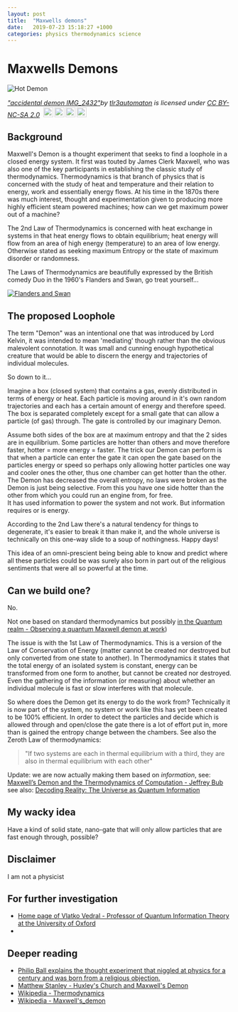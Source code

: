 ```yaml
---
layout: post
title:  "Maxwells demons"
date:   2019-07-23 15:18:27 +1000
categories: physics thermodynamics science
---
```


# Maxwells Demons

![Hot Demon](https://farm4.staticflickr.com/3474/3764567644_3be6406ace_b.jpg "Hot Demon")

<p style="font-size: 0.9rem;font-style: italic;"><a href="https://www.flickr.com/photos/8748128@N02/3764567644">"accidental demon IMG_2432"</a><span>by <a href="https://www.flickr.com/photos/8748128@N02">tlr3automaton</a></span> is licensed under <a href="https://creativecommons.org/licenses/by-nc-sa/2.0/?ref=ccsearch&atype=html" style="margin-right: 5px;">CC BY-NC-SA 2.0</a><a href="https://creativecommons.org/licenses/by-nc-sa/2.0/?ref=ccsearch&atype=html" target="_blank" rel="noopener noreferrer" style="display: inline-block;white-space: none;opacity: .7;margin-top: 2px;margin-left: 3px;height: 22px !important;"><img style="height: inherit;margin-right: 3px;display: inline-block;" src="https://search.creativecommons.org/static/img/cc_icon.svg" /><img style="height: inherit;margin-right: 3px;display: inline-block;" src="https://search.creativecommons.org/static/img/cc-by_icon.svg" /><img style="height: inherit;margin-right: 3px;display: inline-block;" src="https://search.creativecommons.org/static/img/cc-nc_icon.svg" /><img style="height: inherit;margin-right: 3px;display: inline-block;" src="https://search.creativecommons.org/static/img/cc-sa_icon.svg" /></a></p>

## Background

Maxwell's Demon is a thought experiment that seeks to find a loophole in a closed energy system.  It first was touted by James Clerk Maxwell, who was also one of the key participants in establishing the classic study of thermodynamics. Thermodynamics is that branch of physics that is concerned with the study of heat and temperature and their relation to energy, work and essentially energy flows.  At his time in the 1870s there was much interest, thought and experimentation given to producing more highly efficient steam powered machines; how can we get maximum power out of a machine?  

The 2nd Law of Thermodynamics is concerned with heat exchange in systems in that heat energy flows to obtain equilibrium; heat energy will flow from an area of high energy (temperature) to an area of low energy.  Otherwise stated as seeking maximum Entropy or the state of maximum disorder or randomness.  

[//]: # (This will occur by itself but of course can be disrupted and the flow can go in the opposite direction as in the case of refrigeration but )

The Laws of Thermodynamics are beautifully expressed by the British comedy Duo in the 1960's Flanders and Swan, go treat yourself...

[![Flanders and Swan](https://img.youtube.com/vi/VnbiVw_1FNs/0.jpg)](https://www.youtube.com/watch?v=VnbiVw_1FNs "Flanders and Swan")

## The proposed Loophole

The term "Demon" was an intentional one that was introduced by Lord Kelvin, it was intended to mean 'mediating' though rather than the obvious malevolent connotation.  It was small and cunning enough hypothetical creature that would be able to discern the energy and trajectories of individual molecules.  

So down to it...

Imagine a box (closed system) that contains a gas, evenly distributed in terms of energy or heat.  Each particle is moving around in it's own random trajectories and each has a certain amount of energy and therefore speed.  The box is separated completely except for a small gate that can allow a particle (of gas) through.  The gate is controlled by our imaginary Demon.  

Assume both sides of the box are at maximum entropy and that the 2 sides are in equilibrium.  Some particles are hotter than others and move therefore faster, hotter = more energy = faster.  The trick our Demon can perform is that when a particle can enter the gate it can open the gate based on the particles energy or speed so perhaps only allowing hotter particles one way and cooler ones the other, thus one chamber can get hotter than the other.  The Demon has decreased the overall entropy, no laws were broken as the Demon is just being selective.  From this you have one side hotter than the other from which you could run an engine from, for free.  
It has used information to power the system and not work.  But information requires or is energy.

According to the 2nd Law there's a natural tendency for things to degenerate, it's easier to break it than make it, and the whole universe is technically on this one-way slide to a soup of nothingness.  Happy days!

This idea of an omni-prescient being being able to know and predict where all these particles could be was surely also born in part out of the religious sentiments that were all so powerful at the time.

## Can we build one?

No.

Not one based on standard thermodynamics but possibly [in the Quantum realm - Observing a quantum Maxwell demon at work](https://arxiv.org/ftp/arxiv/papers/1702/1702.05161.pdf))

The issue is with the 1st Law of Thermodynamics.  This is a version of the Law of Conservation of Energy (matter cannot be created nor destroyed but only converted from one state to another).  In Thermodynamics it states that the total energy of an isolated system is constant, energy can be transformed from one form to another, but cannot be created nor destroyed.  Even the gathering of the information (or measuring) about whether an individual molecule is fast or slow interferes with that molecule. 

So where does the Demon get its energy to do the work from?  Technically it is now part of the system, no system or work like this has yet been created to be 100% efficient.  In order to detect the particles and decide which is allowed through and open/close the gate there is a lot of effort put in, more than is gained the entropy change between the chambers.  See also the Zeroth Law of thermodynamics: 

> "If two systems are each in thermal equilibrium with a third, they are also in thermal equilibrium with each other"

Update: we are now actually making them based on *information*, see: [Maxwell’s Demon and the Thermodynamics
of Computation - Jeffrey Bub](http://citeseerx.ist.psu.edu/viewdoc/download?doi=10.1.1.205.6601&rep=rep1&type=pdf)
see also: [Decoding Reality: The Universe as Quantum Information](https://www.amazon.co.uk/Decoding-Reality-Universe-Quantum-Information/dp/0199237697/ref=sr_1_1?ie=UTF8&s=books&qid=1262008148&sr=8-1)

## My wacky idea

Have a kind of solid state, nano-gate that will only allow particles that are fast enough through, possible?

## Disclaimer

I am not a physicist

## For further investigation

* [Home page of Vlatko Vedral - Professor of Quantum Information Theory at the University of Oxford](http://vlatkovedral.physics.ox.ac.uk/)
* 

## Deeper reading

* [Philip Ball explains the thought experiment that niggled at physics for a century and was born from a religious objection.](https://www.bbc.co.uk/programmes/b07dm8tb)
* [Matthew Stanley - Huxley's Church and Maxwell's Demon]()
* [Wikipedia - Thermodynamics](https://en.wikipedia.org/wiki/Thermodynamics)
* [Wikipedia - Maxwell's_demon](https://en.wikipedia.org/wiki/Maxwell%27s_demon)
